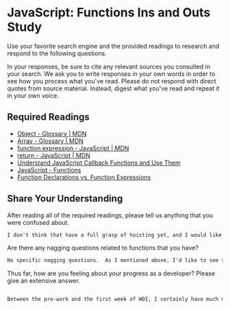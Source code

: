 # JavaScript: Functions Ins and Outs Study

Use your favorite search engine and the provided readings to research and
respond to the following questions.

In your responses, be sure to cite any relevant sources you consulted in your
search. We ask you to write responses in your own words in order to see how you
process what you've read. Please do not respond with direct quotes from source
material. Instead, digest what you've read and repeat it in your own voice.

## Required Readings

-   [Object - Glossary | MDN](https://developer.mozilla.org/en-US/docs/Glossary/Object)
-   [Array - Glossary | MDN](https://developer.mozilla.org/en-US/docs/Glossary/Array)
-   [function expression - JavaScript | MDN](https://developer.mozilla.org/en-US/docs/Web/JavaScript/Reference/Operators/function)
-   [return - JavaScript | MDN](https://developer.mozilla.org/en-US/docs/Web/JavaScript/Reference/Statements/return)
-   [Understand JavaScript Callback Functions and Use Them](http://javascriptissexy.com/understand-javascript-callback-functions-and-use-them)
-   [JavaScript - Functions](http://www.quirksmode.org/js/function.html)
-   [Function Declarations vs. Function Expressions](https://javascriptweblog.wordpress.com/2010/07/06/function-declarations-vs-function-expressions)

## Share Your Understanding

After reading all of the required readings, please tell us anything that you
were confused about.

```md
I don't think that have a full grasp of hoisting yet, and I would like to see some additional examples of it in class.
```

Are there any nagging questions related to functions that you have?

```md
No specific nagging questions.  As I mentioned above, I'd like to see some additional examples of hoisting, and I think that some discussion around function statements vs function declarations would be helpful.
```

Thus far, how are you feeling about your progress as a developer? Please give an
extensive answer.

```md

Between the pre-work and the first week of WDI, I certainly have much more development knowledge than I did when I entered the program.  As someone with no prior development experience, I find that I need to spend an extensive amount of time reviewing the materials outside of class in order to feel comfortable with them.  That being said, I entered WDI expecting the demands to be high, and I am prepared to continue applying myself 100% to learning as much as possible.  There are still some concepts that we have convered that I have not yet fully grasped, and I will continue to work on those concepts until I feel proficient in them.  The next eleven weeks will be a journey - I'm excited to have gotten started, and I am looking forward to immersing myself in this experience and emerging as a capable developer.

```
